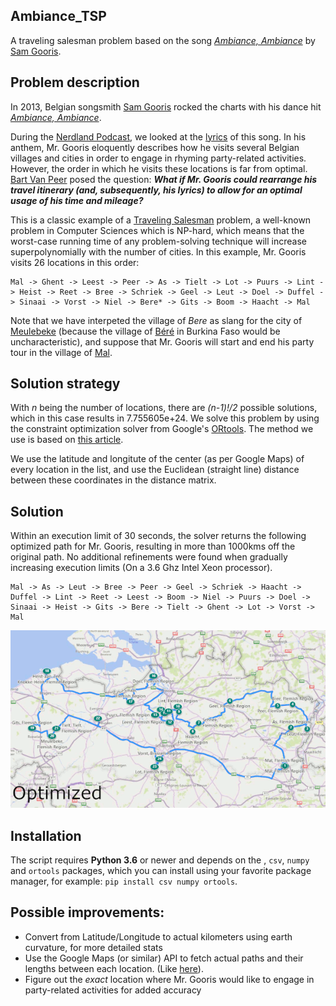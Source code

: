 ## Ambiance_TSP
A traveling salesman problem based on the song [_Ambiance, Ambiance_](https://www.youtube.com/watch?v=EqdQyoAUQZ0) by [Sam Gooris](https://nl.wikipedia.org/wiki/Sam_Gooris).

## Problem description
In 2013, Belgian songsmith [Sam Gooris](https://nl.wikipedia.org/wiki/Sam_Gooris) rocked the charts with his dance hit [_Ambiance, Ambiance_](https://www.youtube.com/watch?v=EqdQyoAUQZ0).

During the [Nerdland Podcast](www.nerdland.be), we looked at the [lyrics](https://muzikum.eu/en/123-173-5017/sam-gooris/ambiance-lyrics.html) of this song. In his anthem, Mr. Gooris eloquently describes how he visits several Belgian villages and cities in order to engage in rhyming party-related activities. However, the order in which he visits these locations is far from optimal. [Bart Van Peer](https://twitter.com/zebbedeusje) posed the question: **_What if Mr. Gooris could rearrange his travel itinerary (and, subsequently, his lyrics) to allow for an optimal usage of his time and mileage?_**

This is a classic example of a [Traveling Salesman](https://en.wikipedia.org/wiki/Travelling_salesman_problem) problem, a well-known problem in Computer Sciences which is NP-hard, which means that the worst-case running time of any problem-solving technique will increase superpolynomially with the number of cities. In this example, Mr. Gooris visits 26 locations in this order:

```
Mal -> Ghent -> Leest -> Peer -> As -> Tielt -> Lot -> Puurs -> Lint -> Heist -> Reet -> Bree -> Schriek -> Geel -> Leut -> Doel -> Duffel -> Sinaai -> Vorst -> Niel -> Bere* -> Gits -> Boom -> Haacht -> Mal
```

Note that we have interpeted the village of _Bere_ as slang for the city of [Meulebeke](https://en.wikipedia.org/wiki/Meulebeke) (because the village of [Béré](https://en.wikipedia.org/wiki/B%C3%A9r%C3%A9,_Burkina_Faso) in Burkina Faso would be uncharacteristic), and suppose that Mr. Gooris will start and end his party tour in the village of [Mal](https://nl.wikipedia.org/wiki/Mal_(Tongeren)).

## Solution strategy

With _n_ being the number of locations, there are _(n-1)!/2_ possible solutions, which in this case results in 7.755605e+24. We solve this problem by using the constraint optimization solver from Google's [ORtools](https://developers.google.com/optimization/). The method we use is based on [this article](https://developers.google.com/optimization/routing/tsp).

We use the latitude and longitute of the center (as per Google Maps) of every location in the list, and use the Euclidean (straight line) distance between these coordinates in the distance matrix.

## Solution

Within an execution limit of 30 seconds, the solver returns the following optimized path for Mr. Gooris, resulting in more than 1000kms off the original path. No additional refinements were found when gradually increasing execution limits (On a 3.6 Ghz Intel Xeon processor).

```
Mal -> As -> Leut -> Bree -> Peer -> Geel -> Schriek -> Haacht -> Duffel -> Lint -> Reet -> Leest -> Boom -> Niel -> Puurs -> Doel -> Sinaai -> Heist -> Gits -> Bere -> Tielt -> Ghent -> Lot -> Vorst ->  Mal
```

![TSP_difference](https://github.com/Forceflow/Ambiance_TSP/blob/master/readme_img/TSP_diff.gif "Difference between original and optimized itinerary")

## Installation
The script requires **Python 3.6** or newer and depends on the , ``csv``, ``numpy`` and ``ortools`` packages, which you can install using your favorite package manager, for example: ``pip install csv numpy ortools``.

## Possible improvements:
 * Convert from Latitude/Longitude to actual kilometers using earth curvature, for more detailed stats
 * Use the Google Maps (or similar) API to fetch actual paths and their lengths between each location. (Like [here](http://www.theprojectspot.com/tutorial-post/solving-traveling-salesman-problem-using-google-maps-and-genetic-algorithms/9)).
 * Figure out the _exact_ location where Mr. Gooris would like to engage in party-related activities for added accuracy
